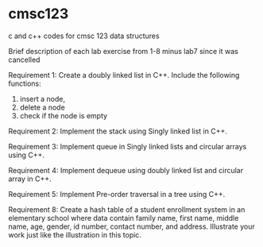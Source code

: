 # cmsc123
c and c++ codes for cmsc 123 data structures

Brief description of each lab exercise from 1-8 minus lab7 since it was cancelled

Requirement 1:
Create a doubly linked list in C++. Include the following functions:
1. insert a node,
2. delete a node
3. check if the node is empty

Requirement 2:
Implement the stack using Singly linked list in C++.

Requirement 3:
Implement queue in Singly linked lists and circular arrays using C++.

Requirement 4:
Implement dequeue using doubly linked list and circular array in C++.

Requirement 5:
Implement Pre-order traversal in a tree using C++.

Requirement 8:
Create a hash table of a student enrollment system in an elementary school where data contain family
name, first name, middle name, age, gender, id number, contact number, and address. Illustrate your
work just like the illustration in this topic.
